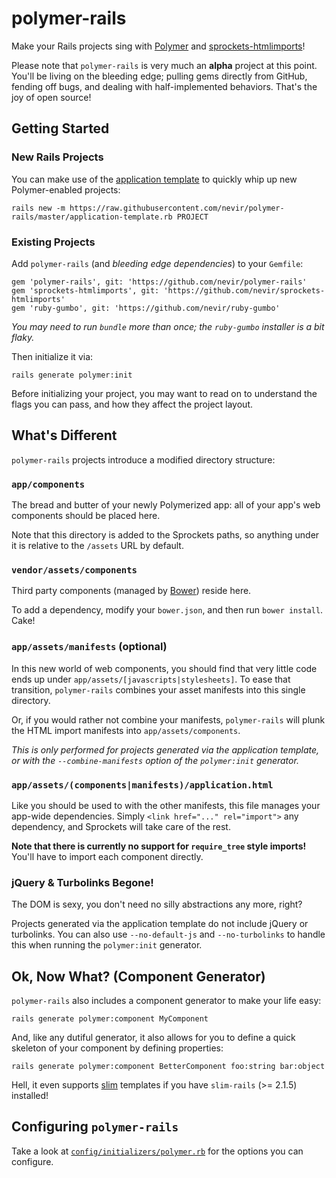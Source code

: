polymer-rails
=============

Make your Rails projects sing with [Polymer](http://polymer-project.org) and
[sprockets-htmlimports](https://github.com/nevir/sprockets-htmlimports)!

Please note that `polymer-rails` is very much an **alpha** project at this
point. You'll be living on the bleeding edge; pulling gems directly from
GitHub, fending off bugs, and dealing with half-implemented behaviors. That's
the joy of open source!


Getting Started
---------------

### New Rails Projects

You can make use of the [application template](application-template.rb) to
quickly whip up new Polymer-enabled projects:

    rails new -m https://raw.githubusercontent.com/nevir/polymer-rails/master/application-template.rb PROJECT

### Existing Projects

Add `polymer-rails` (and _bleeding edge dependencies_) to your `Gemfile`:

    gem 'polymer-rails', git: 'https://github.com/nevir/polymer-rails'
    gem 'sprockets-htmlimports', git: 'https://github.com/nevir/sprockets-htmlimports'
    gem 'ruby-gumbo', git: 'https://github.com/nevir/ruby-gumbo'

_You may need to run `bundle` more than once; the `ruby-gumbo` installer is a
bit flaky._

Then initialize it via:

    rails generate polymer:init

Before initializing your project, you may want to read on to understand the
flags you can pass, and how they affect the project layout.


What's Different
----------------

`polymer-rails` projects introduce a modified directory structure:

### `app/components`

The bread and butter of your newly Polymerized app: all of your app's web
components should be placed here.

Note that this directory is added to the Sprockets paths, so anything under it
is relative to the `/assets` URL by default.

### `vendor/assets/components`

Third party components (managed by [Bower](http://bower.io/)) reside here.

To add a dependency, modify your `bower.json`, and then run `bower install`.
Cake!

### `app/assets/manifests` (optional)

In this new world of web components, you should find that very little code ends
up under `app/assets/[javascripts|stylesheets]`. To ease that transition,
`polymer-rails` combines your asset manifests into this single directory.

Or, if you would rather not combine your manifests, `polymer-rails` will plunk
the HTML import manifests into `app/assets/components`.

_This is only performed for projects generated via the application template, or
with the `--combine-manifests` option of the `polymer:init` generator._

### `app/assets/(components|manifests)/application.html`

Like you should be used to with the other manifests, this file manages your
app-wide dependencies. Simply `<link href="..." rel="import">` any dependency,
and Sprockets will take care of the rest.

**Note that there is currently no support for `require_tree` style imports!**
You'll have to import each component directly.

### jQuery & Turbolinks Begone!

The DOM is sexy, you don't need no silly abstractions any more, right?

Projects generated via the application template do not include jQuery or
turbolinks. You can also use `--no-default-js` and `--no-turbolinks` to handle
this when running the `polymer:init` generator.


Ok, Now What? (Component Generator)
-----------------------------------

`polymer-rails` also includes a component generator to make your life easy:

    rails generate polymer:component MyComponent

And, like any dutiful generator, it also allows for you to define a quick
skeleton of your component by defining properties:

    rails generate polymer:component BetterComponent foo:string bar:object

Hell, it even supports [slim](http://slim-lang.com) templates if you have
`slim-rails` (>= 2.1.5) installed!


Configuring `polymer-rails`
---------------------------

Take a look at [`config/initializers/polymer.rb`](lib/rails/generators/polymer/init/templates/app/config/initializers/polymer.rb.tt)
for the options you can configure.
